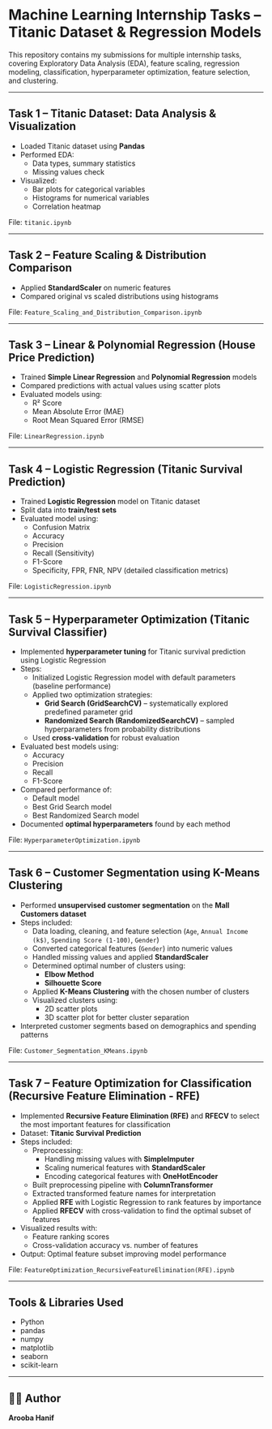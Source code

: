 # Machine Learning Internship Tasks – Titanic Dataset & Regression Models

This repository contains my submissions for multiple internship tasks, covering Exploratory Data Analysis (EDA), feature scaling, regression modeling, classification, hyperparameter optimization, feature selection, and clustering.

---

## Task 1 – Titanic Dataset: Data Analysis & Visualization
- Loaded Titanic dataset using **Pandas**
- Performed EDA:
  - Data types, summary statistics
  - Missing values check
- Visualized:
  - Bar plots for categorical variables
  - Histograms for numerical variables
  - Correlation heatmap  

 File: `titanic.ipynb`

---

## Task 2 – Feature Scaling & Distribution Comparison
- Applied **StandardScaler** on numeric features
- Compared original vs scaled distributions using histograms  

 File: `Feature_Scaling_and_Distribution_Comparison.ipynb`

---

## Task 3 – Linear & Polynomial Regression (House Price Prediction)
- Trained **Simple Linear Regression** and **Polynomial Regression** models
- Compared predictions with actual values using scatter plots
- Evaluated models using:
  - R² Score
  - Mean Absolute Error (MAE)
  - Root Mean Squared Error (RMSE)  

 File: `LinearRegression.ipynb`

---

## Task 4 – Logistic Regression (Titanic Survival Prediction)
- Trained **Logistic Regression** model on Titanic dataset
- Split data into **train/test sets**
- Evaluated model using:
  - Confusion Matrix
  - Accuracy
  - Precision
  - Recall (Sensitivity)
  - F1-Score
  - Specificity, FPR, FNR, NPV (detailed classification metrics)  

 File: `LogisticRegression.ipynb`

---

## Task 5 – Hyperparameter Optimization (Titanic Survival Classifier)
- Implemented **hyperparameter tuning** for Titanic survival prediction using Logistic Regression
- Steps:
  - Initialized Logistic Regression model with default parameters (baseline performance)
  - Applied two optimization strategies:
    - **Grid Search (GridSearchCV)** – systematically explored predefined parameter grid
    - **Randomized Search (RandomizedSearchCV)** – sampled hyperparameters from probability distributions
  - Used **cross-validation** for robust evaluation
- Evaluated best models using:
  - Accuracy
  - Precision
  - Recall
  - F1-Score
- Compared performance of:
  - Default model
  - Best Grid Search model
  - Best Randomized Search model
- Documented **optimal hyperparameters** found by each method  

 File: `HyperparameterOptimization.ipynb`

---

## Task 6 – Customer Segmentation using K-Means Clustering
- Performed **unsupervised customer segmentation** on the **Mall Customers dataset**
- Steps included:
  - Data loading, cleaning, and feature selection (`Age`, `Annual Income (k$)`, `Spending Score (1-100)`, `Gender`)
  - Converted categorical features (`Gender`) into numeric values
  - Handled missing values and applied **StandardScaler**
  - Determined optimal number of clusters using:
    - **Elbow Method**
    - **Silhouette Score**
  - Applied **K-Means Clustering** with the chosen number of clusters
  - Visualized clusters using:
    - 2D scatter plots
    - 3D scatter plot for better cluster separation  
- Interpreted customer segments based on demographics and spending patterns  

 File: `Customer_Segmentation_KMeans.ipynb`

---

## Task 7 – Feature Optimization for Classification (Recursive Feature Elimination - RFE)
- Implemented **Recursive Feature Elimination (RFE)** and **RFECV** to select the most important features for classification
- Dataset: **Titanic Survival Prediction**
- Steps included:
  - Preprocessing:
    - Handling missing values with **SimpleImputer**
    - Scaling numerical features with **StandardScaler**
    - Encoding categorical features with **OneHotEncoder**
  - Built preprocessing pipeline with **ColumnTransformer**
  - Extracted transformed feature names for interpretation
  - Applied **RFE** with Logistic Regression to rank features by importance
  - Applied **RFECV** with cross-validation to find the optimal subset of features
- Visualized results with:
  - Feature ranking scores
  - Cross-validation accuracy vs. number of features  
- Output: Optimal feature subset improving model performance  

 File: `FeatureOptimization_RecursiveFeatureElimination(RFE).ipynb`

---

## Tools & Libraries Used
- Python  
- pandas  
- numpy  
- matplotlib  
- seaborn  
- scikit-learn  

---

## 👩‍💻 Author
**Arooba Hanif**
